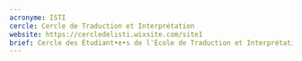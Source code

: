 ```yaml
---
acronyme: ISTI
cercle: Cercle de Traduction et Interprétation
website: https://cercledelisti.wixsite.com/site1
brief: Cercle des Étudiant•e•s de l'École de Traduction et Interprétation Isti-Cooremans
---
```

